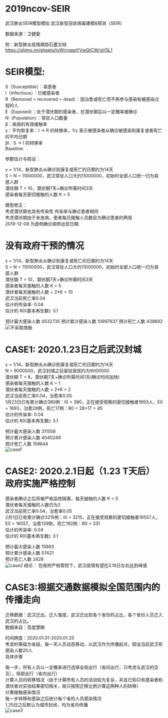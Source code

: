 # 2019ncov-SEIR
 武汉肺炎SEIR模型模拟
武汉新型冠状病毒建模&预测（SEIR）

数据来源：卫健委

附：新型肺炎疫情跟踪石墨文档 https://shimo.im/sheets/tyWrrrqppYVwQtCW/gVSL1
# SEIR模型:
S（Susceptible）：易感者  
I（Infectious）：已被感染者  
R（Removed = recovered + dead）：因治愈或死亡而不再参与感染和被感染过程的人  
E（Exposed）：处于潜伏期的感染者，在潜伏期后以一定概率被确诊  
N（Population）：常驻人口数量  
β：疾病的有效接触率  
γ：平均恢复率：I -> R 的转换率，1/γ 表示被感染者从确诊被感染到康复或者死亡的平均日期  
βI：S -> I 的转换率  
Baseline:

参数估计与假设：

γ = 1/14，新型肺炎从确诊到康复或死亡的日期约为14天  
S = N = 11000000，武汉常驻人口大约11000000，初始时全部人口统一归为易感人群  
潜伏期 T = 10，潜伏期7天+确诊所需时间3天  
感染者每天密切接触的人数 K = 5    

模型修正：    
考虑潜伏期也具有传染性 传染率与确诊患者相同    
考虑潜伏期由于未发病，患者每日接触人员数目为确诊患者的两倍  
2019-12-08 为首例确诊病例出现日期. 

# 没有政府干预的情况

γ = 1/14，新型肺炎从确诊到康复或死亡的日期约为14天  
S = N = 11000000，武汉常驻人口大约11000000，初始时全部人口统一归为易感人群  
潜伏期 T = 10，潜伏期7天+确诊所需时间3天  
感染者每天接触的人数 K = 5  
潜伏者每天接触的人数 = 2*K = 10  
武汉当前死亡率0.04  
估计的传染率: 0.04   
估计的 R0(基本再生数): 3.1  

预计最大感染人数  4532735
预计累计感染人数  10997637
预计死亡人数  439892
![不采取措施](https://github.com/slingling/2019ncov-SEIR/blob/master/results/origin-%E6%AD%A6%E6%B1%89.png?raw=true)
# CASE1: 2020.1.23日之后武汉封城

γ = 1/14，新型肺炎从确诊到康复或死亡的日期约为14天  
N = 9000000，武汉封城之后留驻居民约为9000000  
潜伏期 T = 8，潜伏期7天+确诊所需时间1天(确诊时间加快)  
感染者每天接触的人数 K = 1  
潜伏者每天接触的人数 = 2*K = 2  
武汉当前死亡率0.04，治愈率0.05  
1月23日已有累计确诊380例：I0 = 380，正在接受观察的密切接触者1693人，E0 = 1693，治愈28例，死亡17例：R0 = 28+17 = 45  
估计的传染率: 0.04   
估计的 R0(基本再生数): 3.1  

预计最大感染人数  311558  
预计累计感染人数  4040249  
预计死亡人数  159644  
![case1](https://github.com/slingling/2019ncov-SEIR/blob/master/results/case1.png?raw=true)
# CASE2: 2020.2.1日起（1.23 T天后）政府实施严格控制

感染者确诊之后将被严格监控隔离，每天接触的人数 K = 0  
潜伏者每天接触的人数仍为2  
武汉当前死亡率0.04，治愈率0.05  
2月1日已有累计确诊3215例：I0 = 3215，正在接受观察的密切接触者16557人，E0 = 16557，治愈139例，死亡192例：R0 = 331  
估计的传染率: 0.04   
估计的 R0(基本再生数): 3.1  

预计最大感染人数  15693  
预计累计感染人数  57421  
预计死亡人数  2428  
![case2](https://github.com/slingling/2019ncov-SEIR/blob/master/results/case2.png?raw=true)
结论： 在政府严格管控下，武汉疫情有望在2.18日左右达到峰值  

# CASE3:根据交通数据模拟全国范围内的传播走向

迁移数据：武汉迁出，迁入强度，武汉迁出到各个省份的占比，各个省份人员迁入武汉的占比。  
数据来自：百度慧眼  

时间跨度：2020.01.01-2020.01.25  
考虑的等级为省级，每一天人员动态移动，以武汉作为传播起点，假设当前武汉有感染人数20人  
具体步骤  

每一步，所有人员以一定概率进行选择全局出行（省间出行，只考虑与武汉的交互），局部出行（省内出行）  
计算人员的转移情况（由于计算所有人员的活动较为复杂，并且已知只有感染者和潜伏者对实验结果密切相关，故只按照迁移比例计算这两种人的转移）  
计算接触感染情况  
每一步转移和感染之后统计每个省的人员感染情况  
1.25日之后默认为城市封闭，均为省内传播  
![case3](https://github.com/slingling/2019ncov-SEIR/blob/master/results/case3.png?raw=true)
